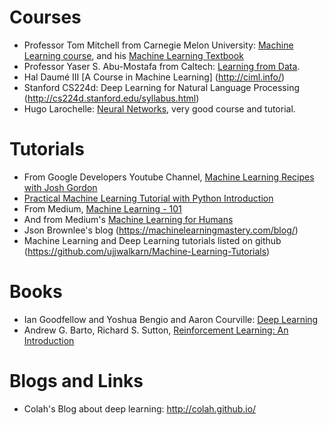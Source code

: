 # Courses
- Professor Tom Mitchell from Carnegie Melon University: [Machine Learning course](http://www.cs.cmu.edu/~tom/10701_sp11/), 
and his [Machine Learning Textbook](http://www.cs.cmu.edu/afs/cs.cmu.edu/user/mitchell/ftp/mlbook.html)
- Professor Yaser S. Abu-Mostafa from Caltech: [Learning from Data](https://work.caltech.edu/telecourse.html).
- Hal Daumé III [A Course in Machine Learning] (http://ciml.info/)
- Stanford CS224d: Deep Learning for Natural Language Processing (http://cs224d.stanford.edu/syllabus.html)
- Hugo Larochelle: [Neural Networks](http://info.usherbrooke.ca/hlarochelle/neural_networks/content.html), very good course and tutorial. 

# Tutorials
- From Google Developers Youtube Channel, 
[Machine Learning Recipes with Josh Gordon](https://www.youtube.com/playlist?list=PLOU2XLYxmsIIuiBfYad6rFYQU_jL2ryal)
- [Practical Machine Learning Tutorial with Python Introduction](https://pythonprogramming.net/machine-learning-tutorial-python-introduction/)
- From Medium, [Machine Learning - 101](https://medium.com/machine-learning-101)
- And from Medium's [Machine Learning for Humans](https://medium.com/machine-learning-for-humans)
- Json Brownlee's blog (https://machinelearningmastery.com/blog/)
- Machine Learning and Deep Learning tutorials listed on github (https://github.com/ujjwalkarn/Machine-Learning-Tutorials)

# Books
- Ian Goodfellow and Yoshua Bengio and Aaron Courville: [Deep Learning](http://www.deeplearningbook.org/)
- Andrew G. Barto, Richard S. Sutton, [Reinforcement Learning: An Introduction](https://mitpress.mit.edu/books/reinforcement-learning)

# Blogs and Links
- Colah's Blog about deep learning: 
http://colah.github.io/
